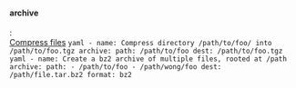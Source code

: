 #### archive
:   
    [Compress files](https://opensource.com/article/19/9/must-know-ansible-modules)
    ```yaml
    - name: Compress directory /path/to/foo/ into /path/to/foo.tgz
    archive:
        path: /path/to/foo
        dest: /path/to/foo.tgz
    ```
    ```yaml
    - name: Create a bz2 archive of multiple files, rooted at /path
    archive:
        path:
        - /path/to/foo
        - /path/wong/foo
        dest: /path/file.tar.bz2
        format: bz2
    ```

